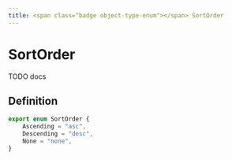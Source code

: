 ```yaml
---
title: <span class="badge object-type-enum"></span> SortOrder
---
```

# <span class="badge object-type-enum"></span> SortOrder

TODO docs

## Definition

```typescript
export enum SortOrder {
	Ascending = "asc",
	Descending = "desc",
	None = "none",
}

```
